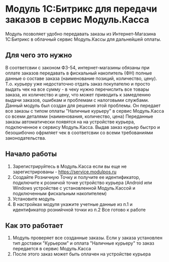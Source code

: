 # Модуль 1C:Битрикс для передачи заказов в сервис Модуль.Касса 

Модуль позволяет удобно передавать заказы из Интернет-Магазина 1С:Битрикс в облачный сервис Модуль.Кассы для дальнейшей оплаты.

## Для чего это нужно
В соответсвии с законом ФЗ-54, интернет-магазины обязаны при оплате заказов передавать в фискальный накопитель (ФН) полные данные о составе заказа 
(наименование позиций, количество, цену). Т.о. курьеру уже недостаточно отдать заказ покупателю и просто выдать чек на все сумму - в чеку нужно 
перечислить все товары заказа, их количество и цену, что может приводить к замедлению выдачи заказов, ошибкам и проблемам с налоговыми службами. 
Данный  модуль был создан для решения этой проблемы. Он передает все заказы с типом оплаты "Наличные курьеру" в сервис Модуль.Касса со всеми деталями 
(наименования, количество, цена) Переданные заказы автоматически появятся на на устройстве курьера, подключенное к сервису Модуль.Касса. 
Выдав заказ курьер быстро и безошибочно офрмляет чек в соответсвии со всеми требованиями законодательства.

## Начало работы
1. Зарегистрируйтесь в Модуль.Касса если вы еще не зарегистрированы - https://service.modulpos.ru
2. Создайте Розничную Точку и получите ее идентификатор, подключите к розничой точке устройство курьера (Android или Windows устройстве с установленной Модуль.Кассой и подключенным фискальным накопителем)
1. Установите модуль 
2. В настройках модуля укажите учетные данные из п.1 и идентификатор рознийчной точки из п.2 Все готово к работе
## Как это работает
1. Модуль проверяет все созданные заказы. Если у заказа установлен тип доставки "Курьером" и оплата "Наличные курьеру" то заказ передается в сервис Модуль.Касса
2. После этого заказ может быть оплачен на устройстве курьера 

